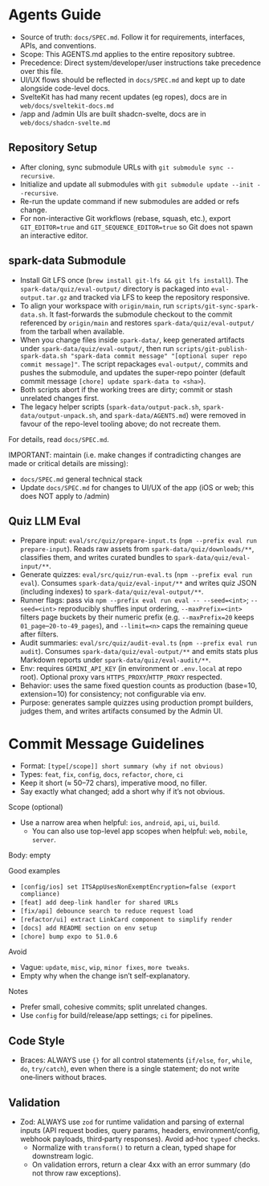 # Agents Guide

- Source of truth: `docs/SPEC.md`. Follow it for requirements, interfaces, APIs, and conventions.
- Scope: This AGENTS.md applies to the entire repository subtree.
- Precedence: Direct system/developer/user instructions take precedence over this file.
- UI/UX flows should be reflected in `docs/SPEC.md` and kept up to date alongside code-level docs.
- SvelteKit has had many recent updates (eg ropes), docs are in `web/docs/sveltekit-docs.md`
- /app and /admin UIs are built shadcn-svelte, docs are in `web/docs/shadcn-svelte.md`

## Repository Setup

- After cloning, sync submodule URLs with `git submodule sync --recursive`.
- Initialize and update all submodules with `git submodule update --init --recursive`.
- Re-run the update command if new submodules are added or refs change.
- For non-interactive Git workflows (rebase, squash, etc.), export `GIT_EDITOR=true` and `GIT_SEQUENCE_EDITOR=true` so Git does not spawn an interactive editor.

## spark-data Submodule

- Install Git LFS once (`brew install git-lfs && git lfs install`). The `spark-data/quiz/eval-output/` directory is packaged into `eval-output.tar.gz` and tracked via LFS to keep the repository responsive.
- To align your workspace with `origin/main`, run `scripts/git-sync-spark-data.sh`. It fast-forwards the submodule checkout to the commit referenced by `origin/main` and restores `spark-data/quiz/eval-output/` from the tarball when available.
- When you change files inside `spark-data/`, keep generated artifacts under `spark-data/quiz/eval-output/`, then run `scripts/git-publish-spark-data.sh "spark-data commit message" "[optional super repo commit message]"`. The script repackages `eval-output/`, commits and pushes the submodule, and updates the super-repo pointer (default commit message `[chore] update spark-data to <sha>`).
- Both scripts abort if the working trees are dirty; commit or stash unrelated changes first.
- The legacy helper scripts (`spark-data/output-pack.sh`, `spark-data/output-unpack.sh`, and `spark-data/AGENTS.md`) were removed in favour of the repo-level tooling above; do not recreate them.

For details, read `docs/SPEC.md`.

IMPORTANT: maintain (i.e. make changes if contradicting changes are made or critical details are missing):

- `docs/SPEC.md` general technical stack
- Update `docs/SPEC.md` for changes to UI/UX of the app (iOS or web; this does NOT apply to /admin)

## Quiz LLM Eval

- Prepare input: `eval/src/quiz/prepare-input.ts` (`npm --prefix eval run prepare-input`). Reads raw assets from `spark-data/quiz/downloads/**`, classifies them, and writes curated bundles to `spark-data/quiz/eval-input/**`.
- Generate quizzes: `eval/src/quiz/run-eval.ts` (`npm --prefix eval run eval`). Consumes `spark-data/quiz/eval-input/**` and writes quiz JSON (including indexes) to `spark-data/quiz/eval-output/**`.
- Runner flags: pass via `npm --prefix eval run eval -- --seed=<int>`; `--seed=<int>` reproducibly shuffles input ordering, `--maxPrefix=<int>` filters page buckets by their numeric prefix (e.g. `--maxPrefix=20` keeps `01_page`–`20-to-49_pages`), and `--limit=<n>` caps the remaining queue after filters.
- Audit summaries: `eval/src/quiz/audit-eval.ts` (`npm --prefix eval run audit`). Consumes `spark-data/quiz/eval-output/**` and emits stats plus Markdown reports under `spark-data/quiz/eval-audit/**`.
- Env: requires `GEMINI_API_KEY` (in environment or `.env.local` at repo root). Optional proxy vars `HTTPS_PROXY`/`HTTP_PROXY` respected.
- Behavior: uses the same fixed question counts as production (base=10, extension=10) for consistency; not configurable via env.
- Purpose: generates sample quizzes using production prompt builders, judges them, and writes artifacts consumed by the Admin UI.

# Commit Message Guidelines

- Format: `[type[/scope]] short summary (why if not obvious)`
- Types: `feat`, `fix`, `config`, `docs`, `refactor`, `chore`, `ci`
- Keep it short (≈ 50–72 chars), imperative mood, no filler.
- Say exactly what changed; add a short why if it’s not obvious.

Scope (optional)

- Use a narrow area when helpful: `ios`, `android`, `api`, `ui`, `build`.
  - You can also use top-level app scopes when helpful: `web`, `mobile`, `server`.

Body: empty

Good examples

- `[config/ios] set ITSAppUsesNonExemptEncryption=false (export compliance)`
- `[feat] add deep-link handler for shared URLs`
- `[fix/api] debounce search to reduce request load`
- `[refactor/ui] extract LinkCard component to simplify render`
- `[docs] add README section on env setup`
- `[chore] bump expo to 51.0.6`

Avoid

- Vague: `update`, `misc`, `wip`, `minor fixes`, `more tweaks`.
- Empty why when the change isn’t self-explanatory.

Notes

- Prefer small, cohesive commits; split unrelated changes.
- Use `config` for build/release/app settings; `ci` for pipelines.

## Code Style

- Braces: ALWAYS use `{}` for all control statements (`if/else`, `for`, `while`, `do`, `try/catch`), even when there is a single statement; do not write one‑liners without braces.

## Validation

- Zod: ALWAYS use `zod` for runtime validation and parsing of external inputs (API request bodies, query params, headers, environment/config, webhook payloads, third‑party responses). Avoid ad‑hoc `typeof` checks.
  - Normalize with `transform()` to return a clean, typed shape for downstream logic.
  - On validation errors, return a clear 4xx with an error summary (do not throw raw exceptions).
